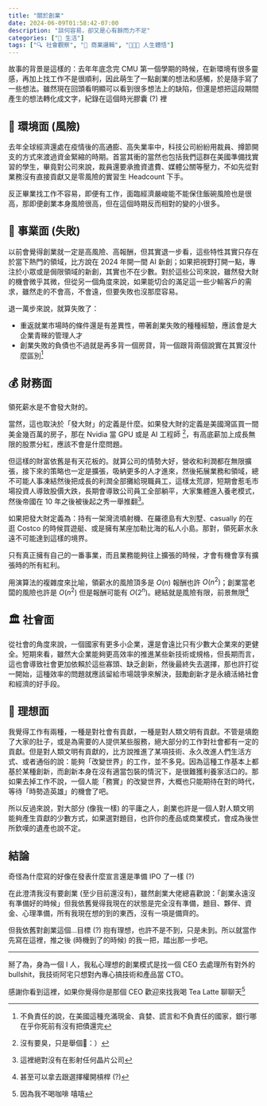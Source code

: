 ```yaml
---
title: "關於創業"
date: 2024-06-09T01:58:42-07:00
description: "談何容易，卻又是心有餘而力不足"
categories: ["🍫 生活"]
tags: ["🔍 社會觀察", "🏢 商業邏輯", "🧑🏻‍🏫 人生體悟"]
---
```


故事的背景是這樣的：去年年底念完 CMU 第一個學期的時候，在新環境有很多靈感，再加上找工作不是很順利，因此萌生了一點創業的想法和感觸，於是隨手寫了一些想法。雖然現在回頭看明顯可以看到很多想法上的缺陷，但還是想把這段期間產生的想法轉化成文字，紀錄在這個時光膠囊 (?) 裡

## 🌳 環境面 (風險)

去年全球經濟還處在疫情後的高通膨、高失業率中，科技公司紛紛用裁員、撙節開支的方式來渡過資金緊縮的時期。首當其衝的當然也包括我們這群在美國準備找實習的學生，畢竟對公司來說，裁員還要承擔資遣費、媒體公關等壓力，不如先從對業務沒有直接貢獻又是零風險的實習生 Headcount 下手。

反正畢業找工作不容易，即便有工作，面臨經濟嚴峻能不能保住飯碗風險也是很高，那即便創業本身風險很高，但在這個時期反而相對的變的小很多。

## 👔 事業面 (失敗)

以前會覺得創業就一定是高風險、高報酬，但其實退一步看，這些特性其實只存在於當下熱門的領域，比方說在 2024 年開一間 AI 新創；如果把視野打開一點，專注於小眾或是侷限領域的新創，其實也不在少數。對於這些公司來說，雖然發大財的機會微乎其微，但從另一個角度來說，如果能切合的滿足這一些少輸客戶的需求，雖然走的不會高，不會遠，但要失敗也沒那麼容易。

退一萬步來說，就算失敗了：

- 重返就業市場時的條件還是有差異性，帶著創業失敗的種種經驗，應該會是大企業青睞的管理人才
- 創業失敗的負債也不過就是再多背一個房貸，背一個跟背兩個說實在其實沒什麼區別[^1]

[^1]: 不負責任的說，在美國這種充滿現金、貪婪、謊言和不負責任的國家，銀行哪在乎你死前有沒有把債還完

## 💰 財務面

領死薪水是不會發大財的。

當然，這也取決於「發大財」的定義是什麼。如果發大財的定義是美國灣區買一間美金幾百萬的房子，那在 Nvidia 當 GPU 或是 AI 工程師 [^2]，有高底薪加上成長無限的股票分紅，應該不會是什麼問題。

但這樣的財富依舊是有天花板的。就算公司的情勢大好，營收和利潤都在無限擴張，接下來的策略也一定是擴張，吸納更多的人才進來，然後拓展業務和領域，總不可能人事凍結然後把成長的利潤全部攤給現職員工，這樣太荒謬，短期會惹毛市場投資人導致股價大跌，長期會導致公司員工全部躺平，大家集體進入養老模式，然後帝國在 10 年之後被後起之秀一舉推翻[^3]。

如果把發大財定義為：持有一架灣流噴射機、在羅德島有大別墅、casually 的在逛 Costco 的時候買遊艇、或是擁有某座加勒比海的私人小島。那對，領死薪水永遠不可能達到這樣的境界。

只有真正擁有自己的一番事業，而且業務能夠往上擴張的時候，才會有機會享有擴張時的所有紅利。

用演算法的複雜度來比喻，領薪水的風險頂多是 $O(n)$ 報酬也許 $O(n^2)$；創業當老闆的風險也許是 $O(n^2)$ 但是報酬可能有 $O(2^n)$。總結就是風險有限，前景無限[^4]

[^2]: 沒有要臭，只是舉個🌰：）
[^3]: 這裡絕對沒有在影射任何晶片公司
[^4]: 甚至可以拿去跟選擇權開槓桿 (?)

## 🏛️ 社會面

從社會的角度來說，一個國家有更多小企業，還是會遠比只有少數大企業來的更健全。短期來看，雖然大企業能夠更高效率的推進某些新技術或規格，但長期而言，這也會導致社會更加依賴於這些寡頭、缺乏創新，然後最終失去選擇，那也許打從一開始，這種效率的問題就應該留給市場競爭來解決，鼓勵創新才是永續活絡社會和經濟的好手段。

## 🌟 理想面

我覺得工作有兩種，一種是對社會有貢獻，一種是對人類文明有貢獻。不管是填飽了大家的肚子，或是為需要的人提供某些服務，絕大部分的工作對社會都有一定的貢獻。但是對人類文明有貢獻的，比方說推進了某項技術、永久改進人們生活方式、或者通俗的說：能夠「改變世界」的工作，並不多見。因為這種工作基本上都基於某種創新，而創新本身在沒有適當包裝的情況下，是很難獲利養家活口的。那如果去掉工作不說，一個人能「務實」的改變世界，大概也只能期待在對的時代，等待「時勢造英雄」的機會了吧。

所以反過來說，對大部分 (像我一樣) 的平庸之人，創業也許是一個人對人類文明能夠產生貢獻的少數方式，如果選對題目，也許你的產品或商業模式，會成為後世所欽嘆的遺產也說不定。

## 結論

奇怪為什麼寫的好像在發表什麼宣言還是準備 IPO 了一樣 (?)

在此澄清我沒有要創業 (至少目前還沒有)，雖然創業大佬總喜歡說：「創業永遠沒有準備好的時候」但我依舊覺得我現在的狀態是完全沒有準備，題目、夥伴、資金、心理準備，所有我現在想的到的東西，沒有一項是備齊的。

但我依舊對創業這個...目標 (?) 抱有理想，也許不是不到，只是未到。所以就當作先寫在這裡，推之後 (時機到了的時候) 的我一把，踏出那一步吧。

---

掰了為，身為一個 I 人，我私心理想的創業模式是找一個 CEO 去處理所有對外的 bullshit，我技術阿宅只想對內專心搞技術和產品當 CTO。

感謝你看到這裡，如果你覺得你是那個 CEO 歡迎來找我喝 Tea Latte 聊聊天[^5]

[^5]: 因為我不喝咖啡 嘻嘻
